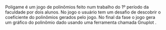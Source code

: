 
Poligame é um jogo de polinômios feito num trabalho do 1º período da faculdade por dois alunos.
No jogo o usuário tem um desafio de descobrir o coeficiente do polinômios gerados pelo jogo. No final da fase o jogo gera um gráfico do polinômio dado usando uma ferramenta chamada Gnuplot
.
